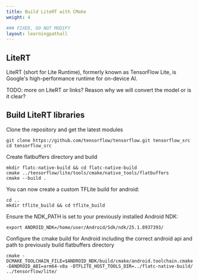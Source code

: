 ```yaml
---
title: Build LiteRT with CMake
weight: 4

### FIXED, DO NOT MODIFY
layout: learningpathall
---
```


## LiteRT

LiteRT (short for Lite Runtime), formerly known as TensorFlow Lite, is Google's high-performance runtime for on-device AI.

TODO: more on LiteRT or links? Reason why we will convert the model or is it clear?


## Build LiteRT libraries

Clone the repository and get the latest modules

```console
git clone https://github.com/tensorflow/tensorflow.git tensorflow_src
cd tensorflow_src
```

Create flatbuffers directory and build
```console
mkdir flatc-native-build && cd flatc-native-build
cmake ../tensorflow/lite/tools/cmake/native_tools/flatbuffers
cmake --build .
```

You can now create a custom TFLite build for android:

```console
cd ..
mkdir tflite_build && cd tflite_build
```

Ensure the NDK_PATH is set to your previously installed Android NDK:
```console
export ANDROID_NDK=/home/user/Android/Sdk/ndk/25.1.8937393/
```

Configure the cmake build for Android including the correct android api and path to previously build flatbuffers directory
```console
cmake -DCMAKE_TOOLCHAIN_FILE=$ANDROID_NDK/build/cmake/android.toolchain.cmake -DANDROID_ABI=arm64-v8a -DTFLITE_HOST_TOOLS_DIR=../flatc-native-build/ ../tensorflow/lite/
```




 







